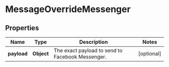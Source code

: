
# MessageOverrideMessenger

## Properties
Name | Type | Description | Notes
------------ | ------------- | ------------- | -------------
**payload** | **Object** | The exact payload to send to Facebook Messenger. |  [optional]



